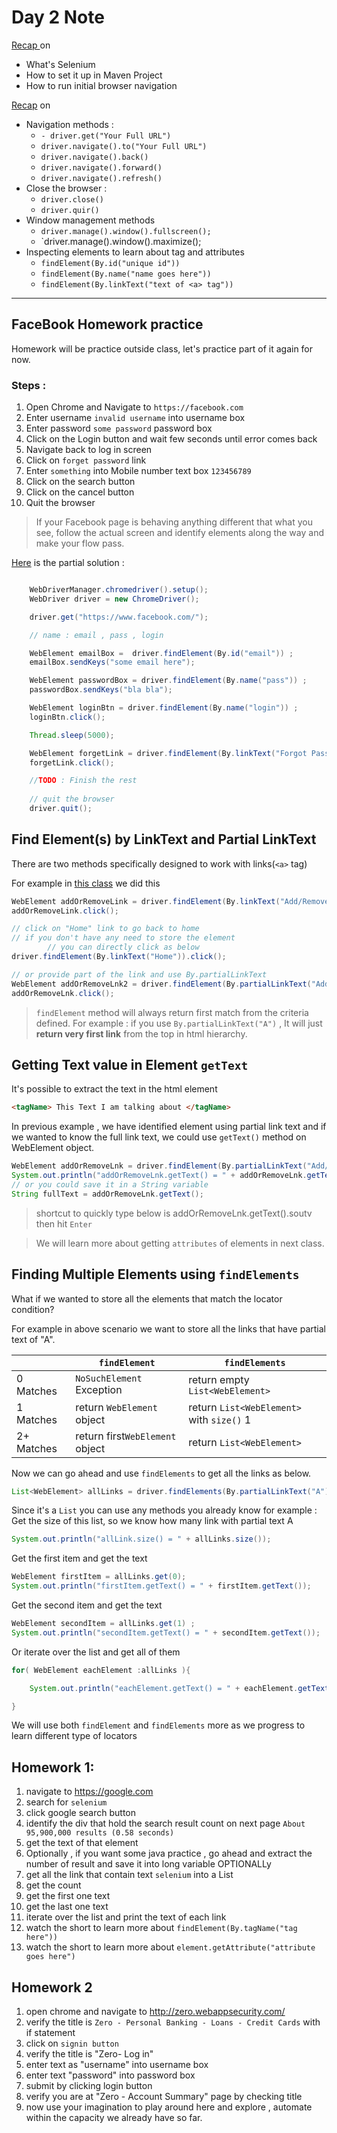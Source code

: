 # Day 2 Note 

[Recap ](../../../../../../ReadMe.md) on 
- What's Selenium 
- How to set it up in Maven Project
- How to run initial browser navigation

[Recap](./../day01_navigation_locators/ReadMe.md) on 
- Navigation methods :
  - `- driver.get("Your Full URL")`
  - `driver.navigate().to("Your Full URL")`
  - `driver.navigate().back()`
  - `driver.navigate().forward()`
  - `driver.navigate().refresh()`
- Close the browser :
  - `driver.close()`
  - `driver.quir()`
- Window management methods 
  - `driver.manage().window().fullscreen();`
  - `driver.manage().window().maximize();
- Inspecting elements to learn about tag and attributes 
  - `findElement(By.id("unique id"))`
  - `findElement(By.name("name goes here"))`
  - `findElement(By.linkText("text of <a> tag"))`

--- 
## FaceBook Homework practice 
Homework will be practice outside class,  let's practice part of it again for now.

### Steps : 
1. Open Chrome and Navigate to `https://facebook.com`
2. Enter username `invalid username` into username box
3. Enter password `some password` password box
4. Click on the Login button and wait few seconds until error comes back
5. Navigate back to log in screen
6. Click on `forget password` link
7. Enter `something` into Mobile number text box `123456789`
8. Click on the search button
9. Click on the cancel button
10. Quit the browser

> If your Facebook page is behaving anything different that what you see, follow the actual screen and identify elements along the way and make your flow pass.


[Here](FindByID_byName_ByLinkText.java) is the partial solution :
```java

    WebDriverManager.chromedriver().setup();
    WebDriver driver = new ChromeDriver();

    driver.get("https://www.facebook.com/");

    // name : email , pass , login

    WebElement emailBox =  driver.findElement(By.id("email")) ;
    emailBox.sendKeys("some email here");

    WebElement passwordBox = driver.findElement(By.name("pass")) ;
    passwordBox.sendKeys("bla bla");

    WebElement loginBtn = driver.findElement(By.name("login")) ;
    loginBtn.click();

    Thread.sleep(5000);

    WebElement forgetLink = driver.findElement(By.linkText("Forgot Password?")) ;
    forgetLink.click();

    //TODO : Finish the rest
    
    // quit the browser
    driver.quit();

```

## Find Element(s) by LinkText and Partial LinkText

There are two methods specifically designed to work with links(`<a>` tag) 

For example in [this class](LinkTextPartialLinkTextPractice.java) we did this
```java
WebElement addOrRemoveLink = driver.findElement(By.linkText("Add/Remove Elements"));
addOrRemoveLink.click();

// click on "Home" link to go back to home
// if you don't have any need to store the element 
        // you can directly click as below
driver.findElement(By.linkText("Home")).click();

// or provide part of the link and use By.partialLinkText 
WebElement addOrRemoveLnk2 = driver.findElement(By.partialLinkText("Add/Remove"));
addOrRemoveLnk.click();

```
> `findElement` method will always return first match from the criteria defined.
> For example : if you use `By.partialLinkText("A")` , It will just **return very first link** from the top in html hierarchy.


## Getting Text value in Element `getText`

It's possible to extract the text in the html element 
```html
<tagName> This Text I am talking about </tagName>
```

In previous example , we have identified element using partial link text and if we wanted to know the full link text, we could use `getText()` method on WebElement object.

```java
WebElement addOrRemoveLnk = driver.findElement(By.partialLinkText("Add/Remove"));
System.out.println("addOrRemoveLnk.getText() = " + addOrRemoveLnk.getText() );
// or you could save it in a String variable 
String fullText = addOrRemoveLnk.getText(); 
```
> shortcut to quickly type below is  addOrRemoveLnk.getText().soutv then hit `Enter`

> We will learn more about getting `attributes` of elements in next class.

 
## Finding Multiple Elements using **`findElements`**

What if we wanted to store all the elements that match the locator condition?

For example in above scenario we want to store all the links that have partial text of "A". 

|   	        |  `findElement` 	            |   `findElements`	|
|---	        |---	                        |---	            |
|0 Matches   	|  `NoSuchElement` Exception 	|  return empty `List<WebElement>`    	            |
|1 Matches   	|   return `WebElement` object	|  return `List<WebElement>` with `size()` 1 	|
|2+ Matches   	|   return first`WebElement` object	| return  `List<WebElement>` 	|


Now we can go ahead and use `findElements` to get all the links as below. 
```java
List<WebElement> allLinks = driver.findElements(By.partialLinkText("A")); 
```
Since it's a `List` you can use any methods you already know for example :
Get the size of this list, so we know how many link with partial text A
```java
System.out.println("allLink.size() = " + allLinks.size());
```
Get the first item and get the text
```java
WebElement firstItem = allLinks.get(0);
System.out.println("firstItem.getText() = " + firstItem.getText());
```

Get the second item and get the text
```java
WebElement secondItem = allLinks.get(1) ;
System.out.println("secondItem.getText() = " + secondItem.getText());
```

Or iterate over the list and get all of them
```java
for( WebElement eachElement :allLinks ){

    System.out.println("eachElement.getText() = " + eachElement.getText());

}
```

We will use both `findElement` and `findElements` more as we progress to learn different type of locators

## Homework 1:

1. navigate to https://google.com
2. search for `selenium` 
3. click google search button
4. identify the div that hold the search result count on next page `About 95,900,000 results (0.58 seconds)` 
5. get the text of that element
6. Optionally , if you want some java practice , go ahead and extract the number of result and save it into long variable OPTIONALLy
7. get all the link that contain text `selenium` into a List<WebElement>
8. get the count
9. get the first one text
10. get the last one text
11. iterate over the list and print the text of each link
12. watch the short to learn more about `findElement(By.tagName("tag here"))`
13. watch the short to learn more about `element.getAttribute("attribute goes here")`  


##  Homework 2

1. open chrome and navigate to http://zero.webappsecurity.com/
2. verify the title is `Zero - Personal Banking - Loans - Credit Cards` with if statement
3. click on `signin button`
4. verify the title is "Zero- Log in"
5. enter text as "username" into username box 
6. enter text "password" into password box 
7. submit by clicking login button
8. verify you are at "Zero - Account Summary" page by checking title
9. now use your imagination to play around here and explore , automate within the capacity we already have so far.